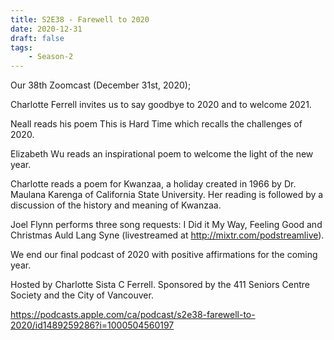 ```yaml
---
title: S2E38 - Farewell to 2020
date: 2020-12-31
draft: false
tags:
    - Season-2
---
```


Our 38th Zoomcast (December 31st, 2020);

Charlotte Ferrell invites us to say goodbye to 2020 and to welcome 2021.

Neall reads his poem This is Hard Time which recalls the challenges of 2020.

Elizabeth Wu reads an inspirational poem to welcome the light of the new year.

Charlotte reads a poem for Kwanzaa, a holiday created in 1966 by Dr. Maulana Karenga of California State University. Her reading is followed by a discussion of the history and meaning of Kwanzaa.

Joel Flynn performs three song requests: I Did it My Way, Feeling Good and Christmas Auld Lang Syne (livestreamed at http://mixtr.com/podstreamlive).

We end our final podcast of 2020 with positive affirmations for the coming year.

Hosted by Charlotte Sista C Ferrell. Sponsored by the 411 Seniors Centre Society and the City of Vancouver.

https://podcasts.apple.com/ca/podcast/s2e38-farewell-to-2020/id1489259286?i=1000504560197